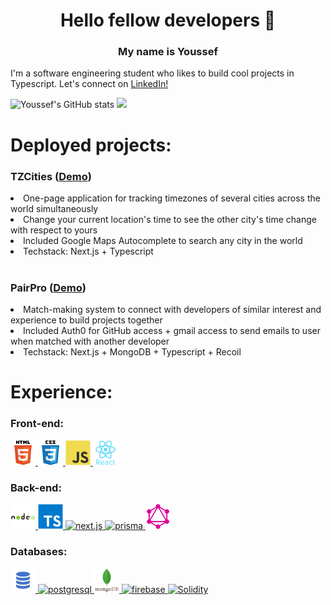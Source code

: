 <div>
<h1 align="center">Hello fellow developers 👋</h1>

<h3 align="center">My name is Youssef</h3>
  <p>
I'm a software engineering student who likes to build cool projects in Typescript. Let's connect on <a href="https://www.linkedin.com/in/youssefelmahallawy">LinkedIn!</a>
  </p>


  
![Youssef's GitHub stats](https://github-readme-stats.vercel.app/api?username=joeelmahallawy&show_icons=true&theme=radical)
[![](https://github-readme-streak-stats.herokuapp.com/?user=joeelmahallawy&theme=radical)](https://github.com/joeelmahallawy)
  
<!--   dark, radical, merko, gruvbox, tokyonight, onedark, cobalt, synthwave, highcontrast, dracula -->


  
  <h1>Deployed projects:</h1>
<h3>TZCities (<a href="https://tzcities.vercel.app/">Demo</a>)</h3>
  <li>One-page application for tracking timezones of several cities across the world simultaneously</li>
  <li>Change your current location's time to see the other city's time change with respect to yours</li>
  <li>Included Google Maps Autocomplete to search any city in the world</li>
  <li>Techstack: Next.js + Typescript</li>
  <br>
  
 <h3>PairPro (<a href="https://pair-pro.vercel.app/">Demo</a>)</h3>
  <li>Match-making system to connect with developers of similar interest and experience to build projects together</li>
  <li>Included Auth0 for GitHub access + gmail access to send emails to user when matched with another developer</li>
  <li>Techstack: Next.js + MongoDB + Typescript + Recoil</li>

  <h1>Experience:</h1>
  

  

    
</div>


### Front-end:
  
  <a href="https://www.w3.org/html/" target="_blank"> <img src="https://raw.githubusercontent.com/devicons/devicon/master/icons/html5/html5-original-wordmark.svg" alt="html5" width="40" height="40"/> </a> 
<a href="https://www.w3schools.com/css/" target="_blank"> <img src="https://raw.githubusercontent.com/devicons/devicon/master/icons/css3/css3-original-wordmark.svg" alt="css3" width="40" height="40"/> </a>
  <a href="https://developer.mozilla.org/en-US/docs/Web/JavaScript" target="_blank"> <img src="https://raw.githubusercontent.com/devicons/devicon/master/icons/javascript/javascript-original.svg" alt="javascript" width="40" height="40"/> </a>
<a href="https://reactjs.org/" target="_blank"> <img src="https://raw.githubusercontent.com/devicons/devicon/master/icons/react/react-original-wordmark.svg" alt="react" width="40" height="40"/> </a>


### Back-end:

<a href="https://nodejs.org" target="_blank"> <img src="https://raw.githubusercontent.com/devicons/devicon/master/icons/nodejs/nodejs-original-wordmark.svg" alt="nodejs" width="40" height="40"/> </a> 
<a href="https://www.typescriptlang.org/" target="_blank"> <img src="https://raw.githubusercontent.com/devicons/devicon/master/icons/typescript/typescript-original.svg" alt="typescript" width="40" height="40"/> </a>
<a href="https://nextjs.org/" target="_blank"> <img src="https://camo.githubusercontent.com/92ec9eb7eeab7db4f5919e3205918918c42e6772562afb4112a2909c1aaaa875/68747470733a2f2f6173736574732e76657263656c2e636f6d2f696d6167652f75706c6f61642f76313630373535343338352f7265706f7369746f726965732f6e6578742d6a732f6e6578742d6c6f676f2e706e67" alt="next.js" width="40" height="40"/> </a>
<a href="https://www.prisma.io/" target="_blank"> <img src="https://cdn.worldvectorlogo.com/logos/prisma-3.svg" alt="prisma" width="40" height="40"/> </a>
<a href="https://graphql.org/" target="_blank"> <img src="https://raw.githubusercontent.com/github/explore/e65ef46ef3e7bc457c93622f6a89fe8d3fd131d5/topics/graphql/graphql.png" alt="graphql" width="40" height="40"/> </a>


### Databases:


 <a href="https://www.oracle.com/ca-en/database/technologies/appdev/sqldeveloper-landing.html" target="_blank"> <img src="https://raw.githubusercontent.com/github/explore/80688e429a7d4ef2fca1e82350fe8e3517d3494d/topics/sql/sql.png" alt="firebase" width="40" height="40"/> </a>
  <a href="https://www.postgresql.org/docs/" target="_blank"> <img src="https://upload.wikimedia.org/wikipedia/commons/thumb/2/29/Postgresql_elephant.svg/1200px-Postgresql_elephant.svg.png" alt="postgresql" width="40" height="40"/> </a>
<a href="https://www.mongodb.com/" target="_blank"> <img src="https://raw.githubusercontent.com/devicons/devicon/master/icons/mongodb/mongodb-original-wordmark.svg" alt="mongodb" width="40" height="40"/> </a> 
  <a href="https://firebase.google.com/" target="_blank"> <img src="https://www.vectorlogo.zone/logos/firebase/firebase-icon.svg" alt="firebase" width="40" height="40"/> </a>
    <a href="https://docs.soliditylang.org/en/v0.8.13/" target="_blank"> <img src="https://avatars.githubusercontent.com/u/6250754?s=200&v=4" alt="Solidity" width="40" height="40"/> </a>
  




<!--
**joeelmahallawy/joeelmahallawy** is a ✨ _special_ ✨ repository because its `README.md` (this file) appears on your GitHub profile.

Here are some ideas to get you started:

- 🔭 I’m currently working on ...
- 🌱 I’m currently learning ...
- 👯 I’m looking to collaborate on ...
- 🤔 I’m looking for help with ...
- 💬 Ask me about ...
- 📫 How to reach me: ...
- 😄 Pronouns: ...
- ⚡ Fun fact: ...
-->
